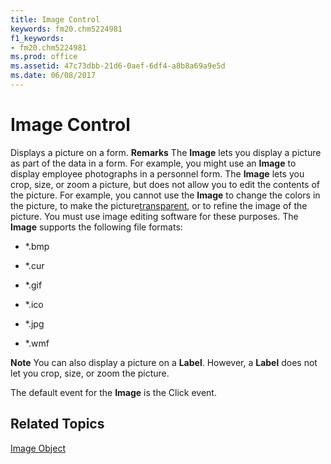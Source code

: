 ```yaml
---
title: Image Control
keywords: fm20.chm5224981
f1_keywords:
- fm20.chm5224981
ms.prod: office
ms.assetid: 47c73dbb-21d6-0aef-6df4-a8b8a69a9e5d
ms.date: 06/08/2017
---
```



# Image Control



Displays a picture on a form.
 **Remarks**
The  **Image** lets you display a picture as part of the data in a form. For example, you might use an **Image** to display employee photographs in a personnel form.
The  **Image** lets you crop, size, or zoom a picture, but does not allow you to edit the contents of the picture. For example, you cannot use the **Image** to change the colors in the picture, to make the picture[transparent](glossary-vba.md), or to refine the image of the picture. You must use image editing software for these purposes.
The  **Image** supports the following file formats:


- *.bmp
    
- *.cur
    
- *.gif
    
- *.ico
    
- *.jpg
    
- *.wmf
    


 **Note**  You can also display a picture on a  **Label**. However, a **Label** does not let you crop, size, or zoom the picture.

The default event for the  **Image** is the Click event.

## Related Topics

[Image Object](http://msdn.microsoft.com/library/74d4a032-5572-4bda-afb2-e9f743f39a09%28Office.15%29.aspx)


